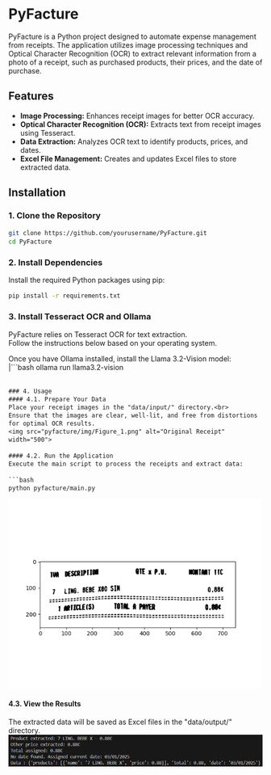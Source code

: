 # PyFacture

PyFacture is a Python project designed to automate expense management from receipts. The application utilizes image processing techniques and Optical Character Recognition (OCR) to extract relevant information from a photo of a receipt, such as purchased products, their prices, and the date of purchase.

## Features

- **Image Processing:** Enhances receipt images for better OCR accuracy.
- **Optical Character Recognition (OCR):** Extracts text from receipt images using Tesseract.
- **Data Extraction:** Analyzes OCR text to identify products, prices, and dates.
- **Excel File Management:** Creates and updates Excel files to store extracted data.

## Installation

### 1. Clone the Repository

```bash
git clone https://github.com/yourusername/PyFacture.git
cd PyFacture
```

### 2. Install Dependencies
Install the required Python packages using pip:

```bash
pip install -r requirements.txt
```

### 3. Install Tesseract OCR and Ollama
PyFacture relies on Tesseract OCR for text extraction.<br>
Follow the instructions below based on your operating system.

Once you have Ollama installed, install the Llama 3.2-Vision model:<br>
|```bash
ollama run llama3.2-vision
```

### 4. Usage
#### 4.1. Prepare Your Data
Place your receipt images in the "data/input/" directory.<br> 
Ensure that the images are clear, well-lit, and free from distortions for optimal OCR results.
<img src="pyfacture/img/Figure_1.png" alt="Original Receipt" width="500">

#### 4.2. Run the Application
Execute the main script to process the receipts and extract data:

```bash
python pyfacture/main.py
```
<img src="pyfacture/img/Figure_2.png" alt="Thresholded Receipt" width="500">

#### 4.3. View the Results
The extracted data will be saved as Excel files in the "data/output/" directory. 
<img src="pyfacture/img/Figure_3.png" alt="OCR Result" width="800">
